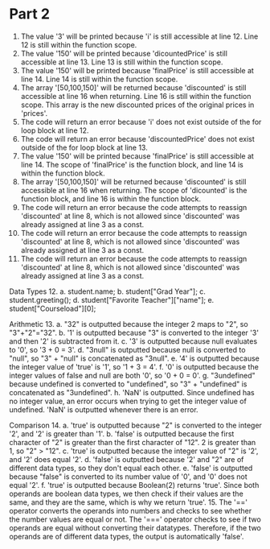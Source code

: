 # Part 2
1. The value '3' will be printed because 'i' is still accessible at line 12. Line 12 is still within the function scope.
2. The value '150' will be printed because 'dicountedPrice' is still accessible at line 13. Line 13 is still within the function scope.
3. The value '150' will be printed because 'finalPrice' is still accessible at line 14. Line 14 is still within the function scope.
4. The array '[50,100,150]' will be returned because 'discounted' is still accessible at line 16 when returning. Line 16 is still within the function scope. This array is the new discounted prices of the original prices in 'prices'.
5. The code will return an error because 'i' does not exist outside of the for loop block at line 12.
6. The code will return an error because 'discountedPrice' does not exist outside of the for loop block at line 13.
7. The value '150' will be printed because 'finalPrice' is still accessible at line 14. The scope of 'finalPrice' is the function block, and line 14 is within the function block.
8. The array '[50,100,150]' will be returned because 'discounted' is still accessible at line 16 when returning. The scope of 'dicounted' is the function block, and line 16 is within the function block.
9. The code will return an error because the code attempts to reassign 'discounted' at line 8, which is not allowed since 'discounted' was already assigned at line 3 as a const.
10. The code will return an error because the code attempts to reassign 'discounted' at line 8, which is not allowed since 'discounted' was already assigned at line 3 as a const.
11. The code will return an error because the code attempts to reassign 'discounted' at line 8, which is not allowed since 'discounted' was already assigned at line 3 as a const.

Data Types
12. a. student.name;
    b. student["Grad Year"];
    c. student.greeting();
    d. student["Favorite Teacher"]["name"];
    e. student["Courseload"][0];

Arithmetic
13. a. "32" is outputted because the integer 2 maps to "2", so "3"+"2"="32".
    b. '1' is outputted because "3" is converted to the integer '3' and then '2' is subtracted from it.
    c. '3' is outputted because null evaluates to '0', so '3 + 0 = 3'.
    d. "3null" is outputted because null is converted to "null", so "3" + "null" is concatenated as "3null".
    e. '4' is outputted because the integer value of 'true' is '1', so '1 + 3 = 4'.
    f. '0' is outputted because the integer values of false and null are both '0', so '0 + 0 = 0'.
    g. "3undefined" because undefined is converted to "undefined", so "3" + "undefined" is concatenated as "3undefined".
    h. 'NaN' is outputted. Since undefined has no integer value, an error occurs when trying to get the integer value of undefined. 'NaN' is outputted whenever there is an error.

Comparison
14. a. 'true' is outputted because "2" is converted to the integer '2', and '2' is greater than '1'.
    b. 'false' is outputted because the first character of "2" is greater than the first character of "12". 2 is greater than 1, so "2" > "12".
    c. 'true' is outputted because the integer value of "2" is '2', and '2' does equal '2'.
    d. 'false' is outputted because '2' and "2" are of different data types, so they don't equal each other.
    e. 'false' is outputted because "false" is converted to its number value of '0', and '0' does not equal '2'.
    f. 'true' is outputted because Boolean(2) returns 'true'. Since both operands are boolean data types, we then check if their values are the same, and they are the same, which is why we return 'true'.
15. The '==' operator converts the operands into numbers and checks to see whether the number values are equal or not. The '===' operator checks to see if two operands are equal without converting their datatypes. Therefore, if the two operands are of different data types, the output is automatically 'false'.